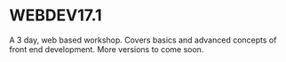 # WEBDEV17.1
A 3 day, web based workshop. Covers basics and advanced concepts of front end development. More versions to come soon.
